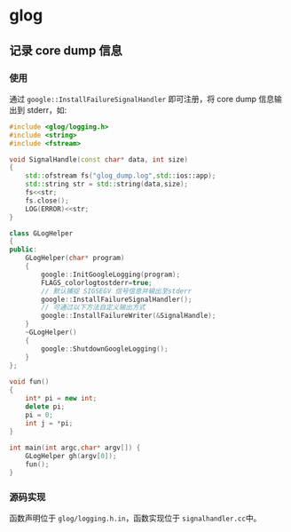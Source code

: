 # glog

## 记录 core dump 信息

### 使用

通过 `google::InstallFailureSignalHandler` 即可注册，将 core dump 信息输出到 stderr，如:

```c++
#include <glog/logging.h>
#include <string>
#include <fstream>

void SignalHandle(const char* data, int size)
{
    std::ofstream fs("glog_dump.log",std::ios::app);
    std::string str = std::string(data,size);
    fs<<str;
    fs.close();
    LOG(ERROR)<<str;
}

class GLogHelper
{
public:
    GLogHelper(char* program)
    {
        google::InitGoogleLogging(program);
        FLAGS_colorlogtostderr=true;
        // 默认捕捉 SIGSEGV 信号信息并输出至stderr
        google::InstallFailureSignalHandler();
        // 可通过以下方法自定义输出方式
        google::InstallFailureWriter(&SignalHandle);
    }
    ~GLogHelper()
    {
        google::ShutdownGoogleLogging();
    }
};
 
void fun()
{
    int* pi = new int;
    delete pi;
    pi = 0;
    int j = *pi;
}
 
int main(int argc,char* argv[]) {
    GLogHelper gh(argv[0]);
    fun();
}
```

### 源码实现

函数声明位于 `glog/logging.h.in`，函数实现位于 `signalhandler.cc`中。